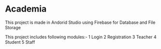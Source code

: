 # Academia

This project is made in Andorid Studio using Firebase for Database and File Storage

This project includes following modules:-
1 Login
2 Registration
3 Teacher
4 Student
5 Staff
